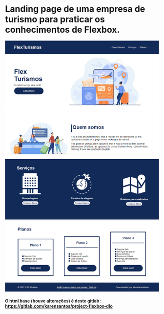 # Landing page de uma empresa de turismo para praticar os conhecimentos de Flexbox.

![interface do site](./images/interface1.png "interface do site 1")
![interface do site](./images/interface2.png "interface do site 2")
![interface do site](./images/interface3.png "interface do site 3")
![interface do site](./images/interface4.png "interface do site 4")

#### O html base (houve alterações) é deste gitlab : <a target="_blank"> https://gitlab.com/karensantos/project-flexbox-dio </a>

